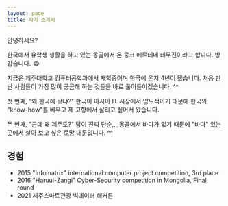 ```yaml
---
layout: page
title: 자기 소개서
---
```


안녕하세요?  

한국에서 유학생 생활을 하고 있는 몽골에서 온 뭉크 에르데네 테무진이라고 합니다. 방갑습니다. :joy:

지금은 제주대학교 컴퓨터공학과에서 재학중이며 한국에 온지 4년이 됐습니다. 처음 만난 사람들이 가장 많이 궁금해 하는 것들을 
바로 풀어들이겠습니다. ^^ 

첫 번째, "왜 한국에 왔냐?" 한국이 아시아 IT 시장에서 압도적이기 대문에 한국의 "know-how"를 베우고 제 고향에서 
살리고 싶어서 왔습니다. 

두 번째, "근데 왜 제주도?" 답이 진짜 단순,,,,몽골에서 바다가 없기 때문에 "바다" 있는 곳에서 
살아 보고 싶은 로망 대문입니다. ^^

## 경험 

* 2015 "Infomatrix" international computer project competition, 3rd place 
* 2016 "Haruul-Zangi" Cyber-Security competition in Mongolia, Final round  
* 2021 제주스마트관광 빅데이터 해커톤
